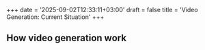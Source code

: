 +++
date = '2025-09-02T12:33:11+03:00'
draft = false
title = 'Video Generation: Current Situation'
+++

## How video generation work